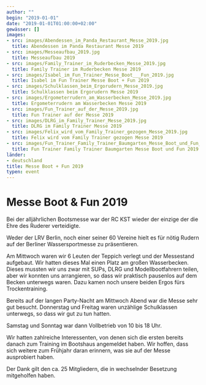 ```yaml
---
author: ""
begin: "2019-01-01"
date: "2019-01-01T01:00:00+02:00"
gewässer: []
images:
- src: images/Abendessen_im_Panda_Restaurant_Messe_2019.jpg
  title: Abendessen im Panda Restaurant Messe 2019
- src: images/Messeaufbau_2019.jpg
  title: Messeaufbau 2019
- src: images/Family_Trainer_im_Ruderbecken_Messe_2019.jpg
  title: Family Trainer im Ruderbecken Messe 2019
- src: images/Isabel_im_Fun_Trainer_Messe_Boot___Fun_2019.jpg
  title: Isabel im Fun Trainer Messe Boot + Fun 2019
- src: images/Schulklassen_beim_Ergorudern_Messe_2019.jpg
  title: Schulklassen beim Ergorudern Messe 2019
- src: images/Ergometerrudern_am_Wasserbecken_Messe_2019.jpg
  title: Ergometerrudern am Wasserbecken Messe 2019
- src: images/Fun_Trainer_auf_der_Messe_2019.jpg
  title: Fun Trainer auf der Messe 2019
- src: images/DLRG_im_Family_Trainer_Messe_2019.jpg
  title: DLRG im Family Trainer Messe 2019
- src: images/Felix_wird_vom_Family_Trainer_gezogen_Messe_2019.jpg
  title: Felix wird vom Family Trainer gezogen Messe 2019
- src: images/Fun_Trainer_Family_Trainer_Baumgarten_Messe_Boot_und_Fun_2019.jpg
  title: Fun Trainer Family Trainer Baumgarten Messe Boot und Fun 2019
länder: 
- deutschland
title: Messe Boot + Fun 2019
typen: event
---
```




# Messe Boot & Fun 2019


Bei der alljährlichen Bootsmesse war der RC KST wieder der einzige der die Ehre des Ruderer verteidigte.

Weder der LRV Berlin, noch einer seiner 60 Vereine hielt es für nötig Rudern auf der Berliner Wassersportmesse zu präsentieren.

Am Mittwoch waren wir 6 Leuten der Teppich verlegt und der Messestand aufgebaut. Wir hatten dieses Mal einen Platz am großen Wasserbecken. Dieses mussten wir uns zwar mit SUPs, DLRG und Modellbootfahrern teilen, aber wir konnten uns arrangieren, so dass wir praktisch pausenlos auf dem Becken unterwegs waren. Dazu kamen noch unsere beiden Ergos fürs Trockentraining.

Bereits auf der langen Party-Nacht am Mittwoch Abend war die Messe sehr gut besucht. Donnerstag und Freitag waren unzählige Schulklassen unterwegs, so dass wir gut zu tun hatten.

Samstag und Sonntag war dann Vollbetrieb von 10 bis 18 Uhr.

Wir hatten zahlreiche Interessenten, von denen sich die ersten bereits danach zum Training im Bootshaus angemeldet haben. Wir hoffen, dass sich weitere zum Frühjahr daran erinnern, was sie auf der Messe ausprobiert haben.

Der Dank gilt den ca. 25 Mitgliedern, die in wechselnder Besetzung mitgeholfen haben.
